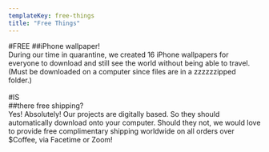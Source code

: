 ```yaml
---
templateKey: free-things
title: "Free Things"
---
```


#FREE
##iPhone wallpaper!  
During our time in quarantine, we created 16 iPhone wallpapers for everyone to download and still see the world without being able to travel. (Must be downloaded on a computer since files are in a zzzzzzipped folder.)  
&nbsp;  
#IS  
##there free shipping?  
Yes! Absolutely! Our projects are digitally based. So they should automatically download onto your computer. Should they not, we would love to provide free complimentary shipping worldwide on all orders over \$Coffee, via Facetime or Zoom!
